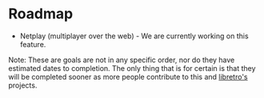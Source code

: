 # Roadmap

* Netplay (multiplayer over the web) - We are currently working on this feature. 

Note: These are goals are not in any specific order, nor do they have estimated dates to completion. The only thing that is for certain is that they will be completed sooner as more people contribute to this and [libretro's](https://retroarch.com/index.php?page=donate) projects.
